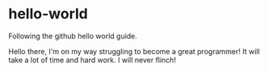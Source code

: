 # hello-world
Following the github hello world guide.

Hello there,
I'm on my way struggling to become a great programmer!
It will take a lot of time and hard work.
I will never flinch!

